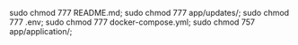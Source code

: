 sudo chmod 777 README.md; sudo chmod 777 app/updates/; sudo chmod 777 .env; sudo chmod 777 docker-compose.yml; sudo chmod 757 app/application/;